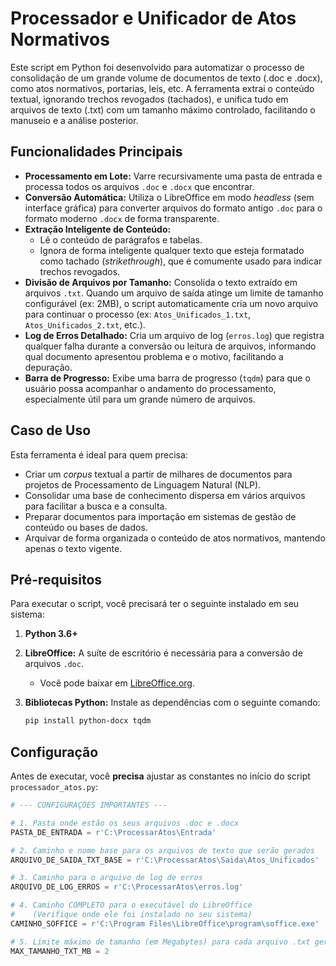 # Processador e Unificador de Atos Normativos

Este script em Python foi desenvolvido para automatizar o processo de consolidação de um grande volume de documentos de texto (.doc e .docx), como atos normativos, portarias, leis, etc. A ferramenta extrai o conteúdo textual, ignorando trechos revogados (tachados), e unifica tudo em arquivos de texto (.txt) com um tamanho máximo controlado, facilitando o manuseio e a análise posterior.

## Funcionalidades Principais

-   **Processamento em Lote:** Varre recursivamente uma pasta de entrada e processa todos os arquivos `.doc` e `.docx` que encontrar.
-   **Conversão Automática:** Utiliza o LibreOffice em modo *headless* (sem interface gráfica) para converter arquivos do formato antigo `.doc` para o formato moderno `.docx` de forma transparente.
-   **Extração Inteligente de Conteúdo:**
    -   Lê o conteúdo de parágrafos e tabelas.
    -   Ignora de forma inteligente qualquer texto que esteja formatado como tachado (*strikethrough*), que é comumente usado para indicar trechos revogados.
-   **Divisão de Arquivos por Tamanho:** Consolida o texto extraído em arquivos `.txt`. Quando um arquivo de saída atinge um limite de tamanho configurável (ex: 2MB), o script automaticamente cria um novo arquivo para continuar o processo (ex: `Atos_Unificados_1.txt`, `Atos_Unificados_2.txt`, etc.).
-   **Log de Erros Detalhado:** Cria um arquivo de log (`erros.log`) que registra qualquer falha durante a conversão ou leitura de arquivos, informando qual documento apresentou problema e o motivo, facilitando a depuração.
-   **Barra de Progresso:** Exibe uma barra de progresso (`tqdm`) para que o usuário possa acompanhar o andamento do processamento, especialmente útil para um grande número de arquivos.

## Caso de Uso

Esta ferramenta é ideal para quem precisa:

-   Criar um *corpus* textual a partir de milhares de documentos para projetos de Processamento de Linguagem Natural (NLP).
-   Consolidar uma base de conhecimento dispersa em vários arquivos para facilitar a busca e a consulta.
-   Preparar documentos para importação em sistemas de gestão de conteúdo ou bases de dados.
-   Arquivar de forma organizada o conteúdo de atos normativos, mantendo apenas o texto vigente.

## Pré-requisitos

Para executar o script, você precisará ter o seguinte instalado em seu sistema:

1.  **Python 3.6+**
2.  **LibreOffice:** A suíte de escritório é necessária para a conversão de arquivos `.doc`.
    -   Você pode baixar em [LibreOffice.org](https://www.libreoffice.org/download/download/).
3.  **Bibliotecas Python:** Instale as dependências com o seguinte comando:

    ```bash
    pip install python-docx tqdm
    ```

## Configuração

Antes de executar, você **precisa** ajustar as constantes no início do script `processador_atos.py`:

```python
# --- CONFIGURAÇÕES IMPORTANTES ---

# 1. Pasta onde estão os seus arquivos .doc e .docx
PASTA_DE_ENTRADA = r'C:\ProcessarAtos\Entrada'

# 2. Caminho e nome base para os arquivos de texto que serão gerados
ARQUIVO_DE_SAIDA_TXT_BASE = r'C:\ProcessarAtos\Saida\Atos_Unificados'

# 3. Caminho para o arquivo de log de erros
ARQUIVO_DE_LOG_ERROS = r'C:\ProcessarAtos\erros.log'

# 4. Caminho COMPLETO para o executável do LibreOffice
#    (Verifique onde ele foi instalado no seu sistema)
CAMINHO_SOFFICE = r'C:\Program Files\LibreOffice\program\soffice.exe'

# 5. Limite máximo de tamanho (em Megabytes) para cada arquivo .txt gerado
MAX_TAMANHO_TXT_MB = 2
